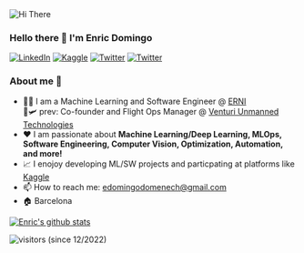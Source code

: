<img alt="Hi There" src="./venturi_vtol_enric.gif"/>

### Hello there 👋 I'm Enric Domingo

<p> <a href="https://www.linkedin.com/in/e-domingo/" target="_blank"><img alt="LinkedIn" src="https://img.shields.io/badge/linkedin-%230077B5.svg?&style=&logo=linkedin&logoColor=white" /></a>  
<a href="https://www.kaggle/edomingo" target="_blank"><img alt="Kaggle" src="https://road-to-kaggle-grandmaster.vercel.app/api/simple/edomingo" /></a>  
<a href="https://www.twitter/mad_enrico" target="_blank"><img alt="Twitter" src="https://img.shields.io/twitter/follow/mad_enrico?label=Twitter&style=social" /></a>
<a href="https://www.twitter/mad_enrico" target="_blank"><img alt="Twitter" src="https://img.shields.io/youtube/channel/subscribers/UCQiLQU7Ur-J4umYPV5WrcjQ?label=YouTube&style=social" /></a>
</p>  

### About me :raising_hand:
- :technologist:  I am a Machine Learning and Software Engineer @ [ERNI](https://www.betterask.erni/)  
    :satellite::small_airplane: prev: Co-founder and Flight Ops Manager @ [Venturi Unmanned Technologies](https://www.youtube.com/@venturiunmannedtechnologie2518/featured)
- ❤️ I am passionate about **Machine Learning/Deep Learning, MLOps, Software Engineering, Computer Vision, Optimization, Automation, and more!** 
- :chart_with_upwards_trend: I enojoy developing ML/SW projects and particpating at platforms like [Kaggle](https://www.kaggle/edomingo)
- 📫 How to reach me: edomingodomenech@gmail.com
- 🏠 Barcelona


[![Enric's github stats](https://github-readme-stats.vercel.app/api?username=enricd)](https://github.com/anuraghazra/github-readme-stats)

![visitors (since 12/2022)](https://visitor-badge.glitch.me/badge?page_id=enricd.count_visitors)
